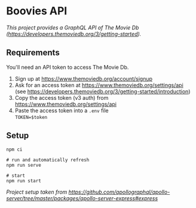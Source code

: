 # Boovies API
_This project provides a GraphQL API of The Movie Db (https://developers.themoviedb.org/3/getting-started)._

## Requirements

You'll need an API token to access The Movie Db.

1. Sign up at https://www.themoviedb.org/account/signup
2. Ask for an access token at https://www.themoviedb.org/settings/api <br />(see https://developers.themoviedb.org/3/getting-started/introduction)
3. Copy the access token (v3 auth) from https://www.themoviedb.org/settings/api
4. Paste the access token into a `.env` file <br />`TOKEN=$token`


## Setup

```
npm ci

# run and automatically refresh
npm run serve

# start
npm run start
```

_Project setup taken from https://github.com/apollographql/apollo-server/tree/master/packages/apollo-server-express#express_
